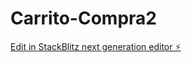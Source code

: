 # Carrito-Compra2

[Edit in StackBlitz next generation editor ⚡️](https://stackblitz.com/~/github.com/diegoaguirre12/Carrito-Compra2)